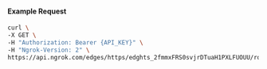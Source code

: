 <!-- Code generated for API Clients. DO NOT EDIT. -->

#### Example Request

```bash
curl \
-X GET \
-H "Authorization: Bearer {API_KEY}" \
-H "Ngrok-Version: 2" \
https://api.ngrok.com/edges/https/edghts_2fmmxFRS0svjrDTuaH1PXLFUOUU/routes/edghtsrt_2fmmxCg6BSID1sDNykdV2KX3Akj/oidc
```
